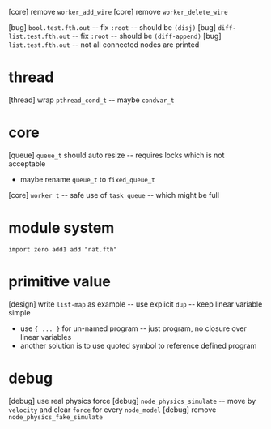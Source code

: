 [core] remove `worker_add_wire`
[core] remove `worker_delete_wire`

[bug] `bool.test.fth.out` -- fix `:root` -- should be `(disj)`
[bug] `diff-list.test.fth.out` -- fix `:root` -- should be `(diff-append)`
[bug] `list.test.fth.out` -- not all connected nodes are printed

# thread

[thread] wrap `pthread_cond_t` -- maybe `condvar_t`

# core

[queue] `queue_t` should auto resize -- requires locks which is not acceptable

- maybe rename `queue_t` to `fixed_queue_t`

[core] `worker_t` -- safe use of `task_queue` -- which might be full

# module system

```
import zero add1 add "nat.fth"
```

# primitive value

[design] write `list-map` as example -- use explicit `dup` -- keep linear variable simple

- use `{ ... }` for un-named program -- just program, no closure over linear variables
- another solution is to use quoted symbol to reference defined program

# debug

[debug] use real physics force
[debug] `node_physics_simulate` -- move by `velocity` and clear `force` for every `node_model`
[debug] remove `node_physics_fake_simulate`
